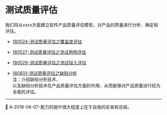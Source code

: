 # 测试质量评估
我们将从xxxx方面建立软件产品质量评估模型，对产品的质量进行分析、确定和评估。

- [180524-测试质量评估之覆盖度评估](books/测试覆盖度评估.md)

- [180527-测试质量评估之测试用例评估](books/测试用例评估.md)

- [180529-测试质量评估之测试投入评估](books/测试投入评估.md)

- [180601-测试质量评估之缺陷分析](books/缺陷分析技术.md)   
注：介绍缺陷分析技术，    
以及缺陷分析技术在产品质量评估方面的作用，从而能够对产品质量进行较为全面的评估。

* * *
:bell: A-2018-06-07-能力的提升很大程度上在于自我的反省和总结。

